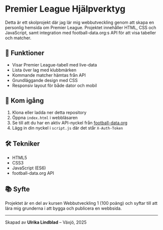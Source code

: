# Premier League Hjälpverktyg

Detta är ett skolprojekt där jag lär mig webbutveckling genom att skapa en personlig hemsida om Premier League. Projektet innehåller HTML, CSS och JavaScript, samt integration med football-data.org:s API för att visa tabeller och matcher.

## 🧩 Funktioner

- Visar Premier League-tabell med live-data
- Lista över lag med klubbmärken
- Kommande matcher hämtas från API
- Grundläggande design med CSS
- Responsiv layout för både dator och mobil

## 🚀 Kom igång

1. Klona eller ladda ner detta repository
2. Öppna `index.html` i webbläsaren
3. Se till att du har en aktiv API-nyckel från [football-data.org](https://www.football-data.org)
4. Lägg in din nyckel i `script.js` där det står `X-Auth-Token`

## 🛠 Tekniker

- HTML5
- CSS3
- JavaScript (ES6)
- football-data.org API

## 📚 Syfte

Projektet är en del av kursen Webbutveckling 1 (100 poäng) och syftar till att lära mig grunderna i att bygga och publicera en webbsida.

---

Skapad av **Ulrika Lindblad** – Växjö, 2025
